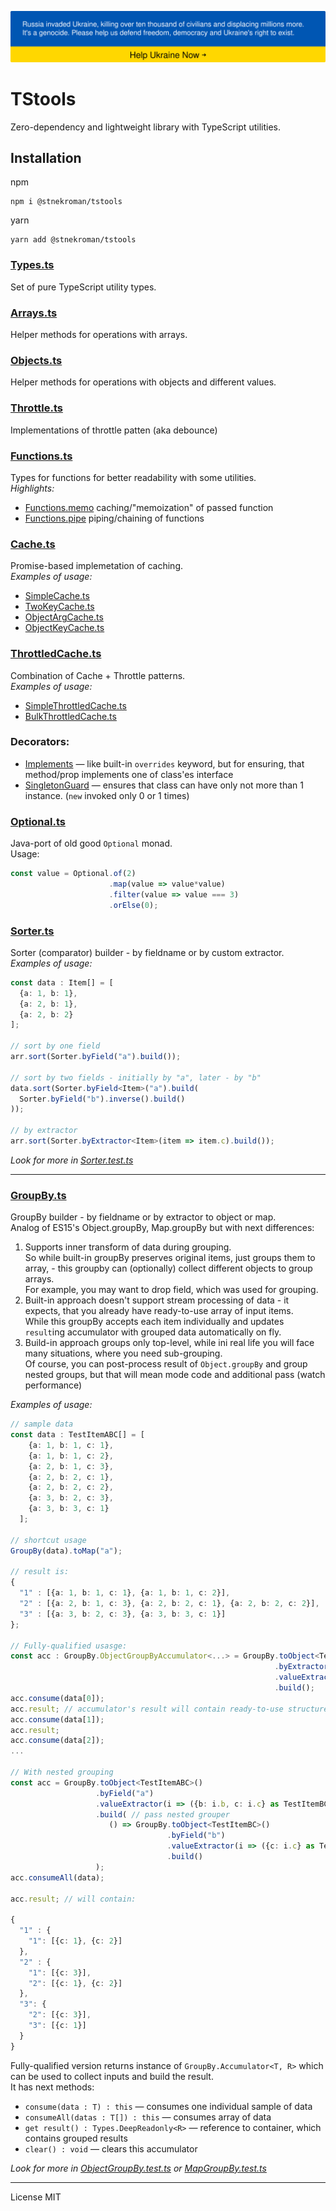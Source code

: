 [![Stand With Ukraine](https://raw.githubusercontent.com/vshymanskyy/StandWithUkraine/main/banner2-direct.svg)](https://vshymanskyy.github.io/StandWithUkraine/)

# TStools

Zero-dependency and lightweight library with TypeScript utilities.

## Installation

npm

```shell
npm i @stnekroman/tstools
```

yarn

```shell
yarn add @stnekroman/tstools
```

### [Types.ts](src/Types.ts)

Set of pure TypeScript utility types.

### [Arrays.ts](src/Arrays.ts)

Helper methods for operations with arrays.

### [Objects.ts](src/Objects.ts)

Helper methods for operations with objects and different values.

### [Throttle.ts](src/Throttle.ts)

Implementations of throttle patten (aka debounce)

### [Functions.ts](src/Functions.ts)

Types for functions for better readability with some utilities.  
_Highlights:_

- [Functions.memo](examples/functions/memo.ts) caching/"memoization" of passed function
- [Functions.pipe](examples/functions/pipe.ts) piping/chaining of functions

### [Cache.ts](src/Cache.ts)

Promise-based implemetation of caching.  
_Examples of usage:_

- [SimpleCache.ts](examples/cache/SimpleCache.ts)
- [TwoKeyCache.ts](examples/cache/TwoKeyCache.ts)
- [ObjectArgCache.ts](examples/cache/ObjectArgCache.ts)
- [ObjectKeyCache.ts](examples/cache/ObjectKeyCache.ts)

### [ThrottledCache.ts](src/ThrottledCache.ts)

Combination of Cache + Throttle patterns.  
_Examples of usage:_

- [SimpleThrottledCache.ts](examples/throttledCache/SimpleThrottledCache.ts)
- [BulkThrottledCache.ts](examples/throttledCache/BulkThrottledCache.ts)

### Decorators:

- [Implements](src/decorators/Implements.ts) — like built-in `overrides` keyword, but for ensuring, that method/prop implements one of class'es interface
- [SingletonGuard](src/decorators/SingletonGuard.ts) — ensures that class can have only not more than 1 instance. (`new` invoked only 0 or 1 times)

### [Optional.ts](src/Optional.ts)

Java-port of old good `Optional` monad.  
Usage:

```TypeScript
const value = Optional.of(2)
                      .map(value => value*value)
                      .filter(value => value === 3)
                      .orElse(0);
```

### [Sorter.ts](src/Sorter.ts)

Sorter (comparator) builder - by fieldname or by custom extractor.  
_Examples of usage:_

```TypeScript
const data : Item[] = [
  {a: 1, b: 1},
  {a: 2, b: 1},
  {a: 2, b: 2}
];

// sort by one field
arr.sort(Sorter.byField("a").build());

// sort by two fields - initially by "a", later - by "b"
data.sort(Sorter.byField<Item>("a").build(
  Sorter.byField("b").inverse().build()
));

// by extractor
arr.sort(Sorter.byExtractor<Item>(item => item.c).build());
```

_Look for more in [Sorter.test.ts](test/Sorter.test.ts)_

---

### [GroupBy.ts](src/GroupBy.ts)

GroupBy builder - by fieldname or by extractor to object or map.  
Analog of ES15's Object.groupBy, Map.groupBy but with next differences:

1. Supports inner transform of data during grouping.  
   So while built-in groupBy preserves original items, just groups them to array, - this groupby can (optionally) collect different objects to group arrays.  
   For example, you may want to drop field, which was used for grouping.
2. Built-in approach doesn't support stream processing of data - it expects, that you already have ready-to-use array of input items.  
   While this groupBy accepts each item individually and updates `result`ing accumulator with grouped data automatically on fly.
3. Build-in approach groups only top-level, while ini real life you will face many situations, where you need sub-grouping.  
   Of course, you can post-process result of `Object.groupBy` and group nested groups, but that will mean mode code and additional pass (watch performance)

_Examples of usage:_

```TypeScript
// sample data
const data : TestItemABC[] = [
    {a: 1, b: 1, c: 1},
    {a: 1, b: 1, c: 2},
    {a: 2, b: 1, c: 3},
    {a: 2, b: 2, c: 1},
    {a: 2, b: 2, c: 2},
    {a: 3, b: 2, c: 3},
    {a: 3, b: 3, c: 1}
  ];

// shortcut usage
GroupBy(data).toMap("a");

// result is:
{
  "1" : [{a: 1, b: 1, c: 1}, {a: 1, b: 1, c: 2}],
  "2" : [{a: 2, b: 1, c: 3}, {a: 2, b: 2, c: 1}, {a: 2, b: 2, c: 2}],
  "3" : [{a: 3, b: 2, c: 3}, {a: 3, b: 3, c: 1}]
};

// Fully-qualified usasge:
const acc : GroupBy.ObjectGroupByAccumulator<...> = GroupBy.toObject<TestItemABC>()
                                                           .byExtractor(i => i.a)
                                                           .valueExtractor(i => ({b: i.b, c: i.c}))
                                                           .build();
acc.consume(data[0]);
acc.result; // accumulator's result will contain ready-to-use structure after each consume/insert
acc.consume(data[1]);
acc.result;
acc.consume(data[2]);
...

// With nested grouping
const acc = GroupBy.toObject<TestItemABC>()
                   .byField("a")
                   .valueExtractor(i => ({b: i.b, c: i.c} as TestItemBC))
                   .build( // pass nested grouper
                      () => GroupBy.toObject<TestItemBC>()
                                   .byField("b")
                                   .valueExtractor(i => ({c: i.c} as TestItemC))
                                   .build()
                   );
acc.consumeAll(data);

acc.result; // will contain:

{
  "1" : {
    "1": [{c: 1}, {c: 2}]
  },
  "2" : {
    "1": [{c: 3}],
    "2": [{c: 1}, {c: 2}]
  },
  "3": {
    "2": [{c: 3}],
    "3": [{c: 1}]
  }
}
```

Fully-qualified version returns instance of `GroupBy.Accumulator<T, R>` which can be used to collect inputs and build the result.  
It has next methods:

- `consume(data : T) : this` — consumes one individual sample of data
- `consumeAll(datas : T[]) : this` — consumes array of data
- `get result() : Types.DeepReadonly<R>` — reference to container, which contains grouped results
- `clear() : void` — clears this accumulator

_Look for more in [ObjectGroupBy.test.ts](test/ObjectGroupBy.test.ts) or [MapGroupBy.test.ts](test/MapGroupBy.test.ts)_

---

License MIT

